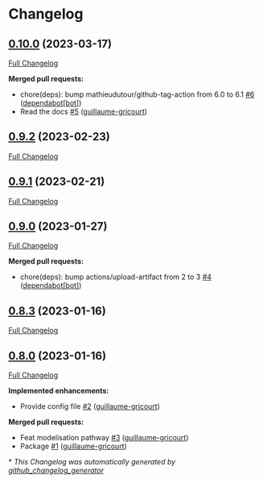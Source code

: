 # Changelog

## [0.10.0](https://github.com/brsynth/neo4jsbml/tree/0.10.0) (2023-03-17)

[Full Changelog](https://github.com/brsynth/neo4jsbml/compare/0.9.2...0.10.0)

**Merged pull requests:**

- chore\(deps\): bump mathieudutour/github-tag-action from 6.0 to 6.1 [\#6](https://github.com/brsynth/neo4jsbml/pull/6) ([dependabot[bot]](https://github.com/apps/dependabot))
- Read the docs [\#5](https://github.com/brsynth/neo4jsbml/pull/5) ([guillaume-gricourt](https://github.com/guillaume-gricourt))

## [0.9.2](https://github.com/brsynth/neo4jsbml/tree/0.9.2) (2023-02-23)

[Full Changelog](https://github.com/brsynth/neo4jsbml/compare/0.9.1...0.9.2)

## [0.9.1](https://github.com/brsynth/neo4jsbml/tree/0.9.1) (2023-02-21)

[Full Changelog](https://github.com/brsynth/neo4jsbml/compare/0.9.0...0.9.1)

## [0.9.0](https://github.com/brsynth/neo4jsbml/tree/0.9.0) (2023-01-27)

[Full Changelog](https://github.com/brsynth/neo4jsbml/compare/0.8.3...0.9.0)

**Merged pull requests:**

- chore\(deps\): bump actions/upload-artifact from 2 to 3 [\#4](https://github.com/brsynth/neo4jsbml/pull/4) ([dependabot[bot]](https://github.com/apps/dependabot))

## [0.8.3](https://github.com/brsynth/neo4jsbml/tree/0.8.3) (2023-01-16)

[Full Changelog](https://github.com/brsynth/neo4jsbml/compare/0.8.0...0.8.3)

## [0.8.0](https://github.com/brsynth/neo4jsbml/tree/0.8.0) (2023-01-16)

[Full Changelog](https://github.com/brsynth/neo4jsbml/compare/710ac296807b62182b8280c407d990537bacdce7...0.8.0)

**Implemented enhancements:**

- Provide config file [\#2](https://github.com/brsynth/neo4jsbml/pull/2) ([guillaume-gricourt](https://github.com/guillaume-gricourt))

**Merged pull requests:**

- Feat modelisation pathway [\#3](https://github.com/brsynth/neo4jsbml/pull/3) ([guillaume-gricourt](https://github.com/guillaume-gricourt))
- Package [\#1](https://github.com/brsynth/neo4jsbml/pull/1) ([guillaume-gricourt](https://github.com/guillaume-gricourt))



\* *This Changelog was automatically generated by [github_changelog_generator](https://github.com/github-changelog-generator/github-changelog-generator)*
